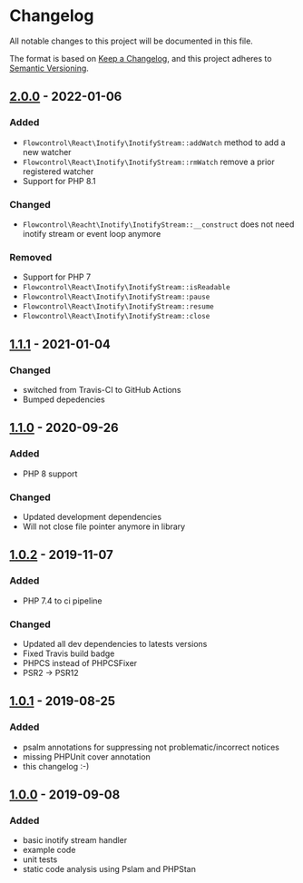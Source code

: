# Changelog
All notable changes to this project will be documented in this file.

The format is based on [Keep a Changelog](https://keepachangelog.com/en/1.0.0/),
and this project adheres to [Semantic Versioning](https://semver.org/spec/v2.0.0.html).

## [2.0.0] - 2022-01-06

### Added
- `Flowcontrol\React\Inotify\InotifyStream::addWatch` method to add a new watcher
- `Flowcontrol\React\Inotify\InotifyStream::rmWatch` remove a prior registered watcher
- Support for PHP 8.1

### Changed
- `Flowcontrol\Reacht\Inotify\InotifyStream::__construct` does not need inotify stream or event loop anymore

### Removed
- Support for PHP 7
- `Flowcontrol\React\Inotify\InotifyStream::isReadable`
- `Flowcontrol\React\Inotify\InotifyStream::pause`
- `Flowcontrol\React\Inotify\InotifyStream::resume`
- `Flowcontrol\React\Inotify\InotifyStream::close`

## [1.1.1] - 2021-01-04

### Changed
- switched from Travis-CI to GitHub Actions
- Bumped depedencies

## [1.1.0] - 2020-09-26

### Added
- PHP 8 support

### Changed 
- Updated development dependencies
- Will not close file pointer anymore in library

## [1.0.2] - 2019-11-07
### Added
- PHP 7.4 to ci pipeline

### Changed
- Updated all dev dependencies to latests versions
- Fixed Travis build badge
- PHPCS instead of PHPCSFixer
- PSR2 -> PSR12

## [1.0.1] - 2019-08-25
### Added
- psalm annotations for suppressing not problematic/incorrect notices
- missing PHPUnit cover annotation
- this changelog :-)

## [1.0.0] - 2019-09-08
### Added
- basic inotify stream handler
- example code
- unit tests
- static code analysis using Pslam and PHPStan

[2.0.0]: https://github.com/flow-control/react-inotify/compare/v1.1.1...v2.0.0
[1.1.1]: https://github.com/flow-control/react-inotify/compare/v1.1.0...v1.1.1
[1.1.0]: https://github.com/flow-control/react-inotify/compare/v1.0.2...v1.1.0
[1.0.2]: https://github.com/flow-control/react-inotify/compare/v1.0.1...v1.0.2
[1.0.1]: https://github.com/flow-control/react-inotify/compare/v1.0.0...v1.0.1
[1.0.0]: https://github.com/flow-control/react-inotify/releases/tag/v1.0.0
